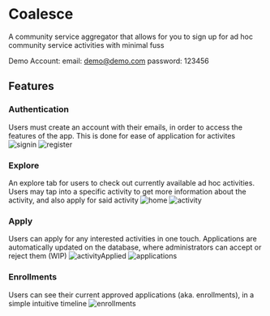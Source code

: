 # Coalesce
A community service aggregator that allows for you to sign up for ad hoc community service activities with minimal fuss

Demo Account:
email: demo@demo.com
password: 123456

## Features
### Authentication
Users must create an account with their emails, in order to access the features of the app.
This is done for ease of application for activites
![signin](https://github.com/ziyuan100/portal/assets/28946637/d5a7dbd2-eca5-431b-a2b3-d9bd228d58d4)
![register](https://github.com/ziyuan100/portal/assets/28946637/374c7ead-e60d-4f8b-935b-ad5e098824f3)

### Explore
An explore tab for users to check out currently available ad hoc activities. Users may tap into a specific activity to get more information about the activity, and also apply for said activity
![home](https://github.com/ziyuan100/portal/assets/28946637/4a4aadac-6a69-4bc8-a176-affbfbfd87d1)
![activity](https://github.com/ziyuan100/portal/assets/28946637/6a00bb63-12d7-4a23-8b88-e7a7a87b2a72)

### Apply
Users can apply for any interested activities in one touch. Applications are automatically updated on the database, where administrators can accept or reject them (WIP)
![activityApplied](https://github.com/ziyuan100/portal/assets/28946637/dcbeced1-5c1d-4b19-b41a-39cda626d942)
![applications](https://github.com/ziyuan100/portal/assets/28946637/6ec20fff-4870-45dd-929a-6862583af4f6)

### Enrollments
Users can see their current approved applications (aka. enrollments), in a simple intuitive timeline
![enrollments](https://github.com/ziyuan100/portal/assets/28946637/62b466fe-fa1a-4763-8dff-34bdde3f881b)

